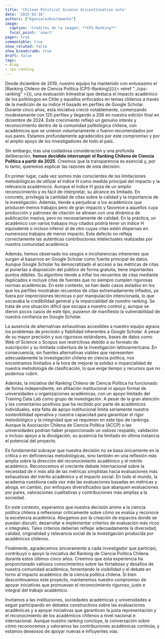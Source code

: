 ```yaml
---
title: 'Chilean Political Science discontinuation note'
date: '2025-03-16'
authors: ["bgonzalezbustamante"]
image:
  caption: 'Créditos de la imagen: **CPS-Ranking**'
  focal_point: 'smart'
pager: true
commentable: true
show_related: false
show_breadcrumb: true
draft: false
tags:
- blog
- cps-ranking
---
```


Desde diciembre de 2019, nuestro equipo ha mantenido con entusiasmo el [Ranking Chileno de Ciencia Política (CPS-Ranking)]({{< relref "../cps-ranking" >}}), una evaluación trimestral que destaca el impacto académico de los politólogos en Chile y aquellos enfocados en temas chilenos a través de la medición de su índice H basado en perfiles de Google Scholar. Durante cinco años, esta iniciativa creció notablemente, comenzando modestamente con 125 perfiles y llegando a 206 en nuestra edición final en diciembre de 2024. Este crecimiento reflejó un genuino interés y reconocimiento dentro de la comunidad politológica chilena, con académicos que se unieron voluntariamente o fueron recomendados por sus pares. Estamos profundamente agradecidos por este compromiso y por el amplio apoyo de los investigadores de todo el país.

<!--more-->

Sin embargo, tras una cuidadosa consideración y una profunda deliberación, **hemos decidido interrumpir el Ranking Chileno de Ciencia Política a partir de 2025**. Creemos que la transparencia es esencial y, por lo tanto, queremos explicar las razones de esta decisión.

En primer lugar, cada vez somos más conscientes de las limitaciones metodológicas de utilizar el índice H como medida principal del impacto y la relevancia académicos. Aunque el índice H goza de un amplio reconocimiento y es fácil de interpretar, su alcance es limitado. En concreto, privilegia la cantidad de citas sobre la calidad y la importancia de la investigación. Además, tiende a perjudicar a los académicos que producen menos trabajos pero de gran impacto y favorece a aquellos cuya producción y patrones de citación se alinean con una dinámica de publicación masiva, pero no necesariamente de calidad. En la práctica, un académico con varios trabajos muy citados podría tener un índice H equivalente o incluso inferior al de otro cuyas citas estén dispersas en numerosos trabajos de menor impacto. Este defecto no refleja correctamente las auténticas contribuciones intelectuales realizadas por nuestra comunidad académica.

Además, hemos observado los sesgos e incoherencias inherentes que surgen al basarnos en Google Scholar como fuente principal de datos. Aunque Google Scholar ha democratizado el acceso a las métricas de citas al ponerlas a disposición del público de forma gratuita, tiene importantes puntos débiles. Su algoritmo tiende a inflar los recuentos de citas mediante duplicados e incluye citas de fuentes que no siempre cumplen rigurosas normas académicas. En este contexto, se han dado casos aislados en los que los perfiles mostraban recuentos de citas extremadamente inflados, ya fuera por imprecisiones técnicas o por manipulación intencionada, lo que socavaba la credibilidad general y la imparcialidad de nuestro ranking. Se trata de una situación difícil que escapa a nuestro control y, aunque se dieron pocos casos de este tipo, pusieron de manifiesto la vulnerabilidad de nuestra confianza en Google Scholar.

La ausencia de alternativas exhaustivas accesibles a nuestro equipo agrava los problemas de precisión y fiabilidad inherentes a Google Scholar. A pesar de su mayor precisión y sus rigurosos estándares, bases de datos como Web of Science o Scopus son restrictivas debido a su formato de suscripción y su limitada cobertura de la investigación latinoamericana. En consecuencia, sin fuentes alternativas viables que representen adecuadamente la investigación chilena en ciencia política, nos encontramos limitados a la hora de mejorar la solidez e imparcialidad de nuestra metodología de clasificación, lo que exige tiempo y recursos que no podemos cubrir.

Además, la iniciativa del Ranking Chileno de Ciencia Política ha funcionado de forma independiente, sin afiliación institucional ni apoyo formal de universidades u organizaciones académicas, con un apoyo limitado del Training Data Lab como grupo de investigación. A pesar de la gran atención y los comentarios positivos que ha recibido por parte de académicos individuales, esta falta de apoyo institucional limita seriamente nuestra sostenibilidad operativa y nuestra capacidad para garantizar el rigor metodológico y la integridad que se requieren en este tipo de rankings. Aunque la Asociación Chilena de Ciencia Política (ACCP) o las universidades podrían haber proporcionado un valioso respaldo, validación o incluso apoyo a la divulgación, su ausencia ha limitado en última instancia el potencial del proyecto.

Es fundamental subrayar que nuestra decisión no se basa únicamente en la crítica o en deficiencias metodológicas, sino también en una reflexión más amplia sobre la dirección del reconocimiento académico y el mérito académico. Reconocemos el creciente debate internacional sobre la necesidad de ir más allá de las métricas simplistas hacia evaluaciones más exhaustivas del mérito académico y el impacto social. En todo el mundo, la academia cuestiona cada vez más las evaluaciones basadas en métricas y aboga, en cambio, por enfoques diversificados que abarquen evaluaciones por pares, valoraciones cualitativas y contribuciones más amplias a la sociedad.

En este contexto, esperamos que nuestra decisión anime a la ciencia política chilena a reflexionar críticamente sobre cómo se evalúa y reconoce la excelencia académica. Abogamos por la creación de espacios donde se puedan discutir, desarrollar e implementar criterios de evaluación más ricos e integrales. Tales criterios deberían reflejar adecuadamente la diversidad, calidad, originalidad y relevancia social de la investigación producida por académicos chilenos.

Finalmente, agradecemos sinceramente a cada investigador que participó, contribuyó o apoyó la iniciativa del Ranking de Ciencia Política Chilena durante estos últimos cinco años. Creemos que esta experiencia ha proporcionado valiosos conocimientos sobre las fortalezas y desafíos de nuestra comunidad académica, fomentando la visibilidad y el debate en torno al impacto académico de la ciencia política chilena. Si bien descontinuamos este proyecto, mantenemos nuestro compromiso de apoyar iniciativas que promuevan el reconocimiento riguroso, justo e integral del trabajo académico.

Invitamos a las instituciones, sociedades académicas y universidades a seguir participando en debates constructivos sobre las evaluaciones académicas y a apoyar iniciativas que garanticen la justa representación y el reconocimiento de los académicos chilenos a nivel nacional e internacional. Aunque nuestro ranking concluye, la conversación sobre cómo reconocemos y valoramos las contribuciones académicas continúa, y estamos deseosos de apoyar nuevas e influyentes vías.
